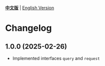 [**中文版**](./CHANGELOG.md) | [English Version](./CHANGELOG-EN.md)

# Changelog

## 1.0.0 (2025-02-26)

- Implemented interfaces `query` and `request`
